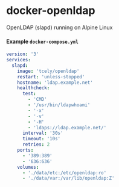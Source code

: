 # docker-openldap
OpenLDAP (slapd) running on Alpine Linux


#### Example `docker-compose.yml`
```yaml
version: '3'
services:
  slapd:
    image: 'tcely/openldap'
    restart: 'unless-stopped'
    hostname: 'ldap.example.net'
    healthcheck:
      test:
        - 'CMD'
        - '/usr/bin/ldapwhoami'
        - '-x'
        - '-v'
        - '-H'
        - 'ldaps://ldap.example.net/'
      interval: '30s'
      timeout: '10s'
      retries: 2
    ports:
      - '389:389'
      - '636:636'
    volumes:
      - './data/etc:/etc/openldap:ro'
      - './data/var:/var/lib/openldap:Z'
```
